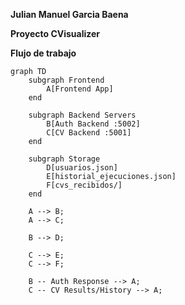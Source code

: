 <b>Julian Manuel Garcia Baena</b>

<b>Proyecto CVisualizer</b>



<b>Flujo de trabajo</b>

```mermaid
graph TD
    subgraph Frontend
        A[Frontend App]
    end

    subgraph Backend Servers
        B[Auth Backend :5002]
        C[CV Backend :5001]
    end

    subgraph Storage
        D[usuarios.json]
        E[historial_ejecuciones.json]
        F[cvs_recibidos/]
    end

    A --> B;
    A --> C;

    B --> D;

    C --> E;
    C --> F;

    B -- Auth Response --> A;
    C -- CV Results/History --> A;
```
